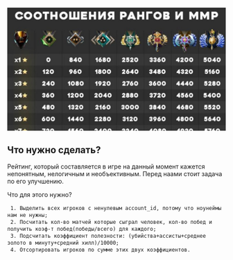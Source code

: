 ![](https://github.com/HdVsha/TechnotrackAnalysis/blob/main/2_hw/maxrating.jpg)

## Что нужно сделать?
Рейтинг, который составляется в игре на данный момент кажется непонятным, нелогичным и необъективным.
Перед наами стоит задача по его улучшению.

Что для этого нужно?

     1. Выделить всех игроков с ненулевым account_id, потому что ноунеймы нам не нужны;
     2. Посчитать кол-во матчей которые сыграл человек, кол-во побед и получить коэф-т побед(победы/всего) для каждого;
     3. Подсчитать коэффициент полезности: (убийства+ассисты+среднее золото в минуту+средний хилл)/10000;
     4. Отсортировать игроков по сумме этих двух коэффициентов.